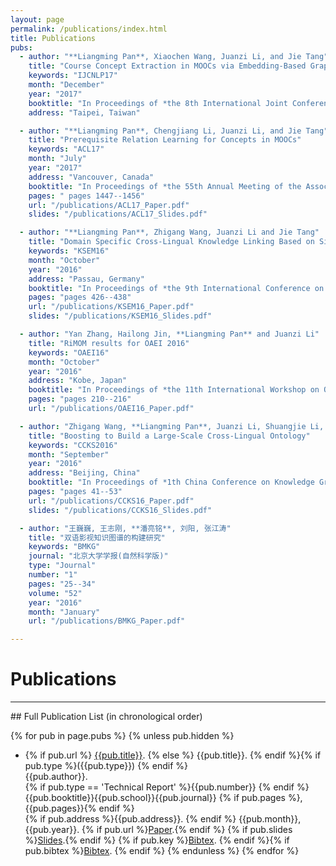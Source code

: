 ```yaml
---
layout: page
permalink: /publications/index.html
title: Publications
pubs:
  - author: "**Liangming Pan**, Xiaochen Wang, Juanzi Li, and Jie Tang"
    title: "Course Concept Extraction in MOOCs via Embedding-Based Graph Propagation"
    keywords: "IJCNLP17"
    month: "December"
    year: "2017"
    booktitle: "In Proceedings of *the 8th International Joint Conference on Natural Language Processing* **(IJCNLP 2017)** **(Accepted)**"
    address: "Taipei, Taiwan"

  - author: "**Liangming Pan**, Chengjiang Li, Juanzi Li, and Jie Tang"
    title: "Prerequisite Relation Learning for Concepts in MOOCs"
    keywords: "ACL17"
    month: "July"
    year: "2017"
    address: "Vancouver, Canada"
    booktitle: "In Proceedings of *the 55th Annual Meeting of the Association for Computational Linguistics* **(ACL 2017)**"
    pages: " pages 1447--1456"
    url: "/publications/ACL17_Paper.pdf"
    slides: "/publications/ACL17_Slides.pdf"

  - author: "**Liangming Pan**, Zhigang Wang, Juanzi Li and Jie Tang"
    title: "Domain Specific Cross-Lingual Knowledge Linking Based on Similarity Flooding"
    keywords: "KSEM16"
    month: "October"
    year: "2016"
    address: "Passau, Germany"
    booktitle: "In Proceedings of *the 9th International Conference on Knowledge Science, Engineering and Management* **(KSEM 2016)**"
    pages: "pages 426--438"
    url: "/publications/KSEM16_Paper.pdf"
    slides: "/publications/KSEM16_Slides.pdf"

  - author: "Yan Zhang, Hailong Jin, **Liangming Pan** and Juanzi Li"
    title: "RiMOM results for OAEI 2016"
    keywords: "OAEI16"
    month: "October"
    year: "2016"
    address: "Kobe, Japan"
    booktitle: "In Proceedings of *the 11th International Workshop on Ontology Matching co-located with the 15th International Semantic Web Conference* **(OM@ISWC 2016)**"
    pages: "pages 210--216"
    url: "/publications/OAEI16_Paper.pdf"

  - author: "Zhigang Wang, **Liangming Pan**, Juanzi Li, Shuangjie Li, Mingyang Li and Jie Tang"
    title: "Boosting to Build a Large-Scale Cross-Lingual Ontology"
    keywords: "CCKS2016"
    month: "September"
    year: "2016"
    address: "Beijing, China"
    booktitle: "In Proceedings of *1th China Conference on Knowledge Graph and Semantic Computing* **(CCKS 2016)**"
    pages: "pages 41--53"
    url: "/publications/CCKS16_Paper.pdf"
    slides: "/publications/CCKS16_Slides.pdf"

  - author: "王巍巍, 王志刚, **潘亮铭**, 刘阳, 张江涛"
    title: "双语影视知识图谱的构建研究"
    keywords: "BMKG"
    journal: "北京大学学报(自然科学版)"
    type: "Journal"
    number: "1"
    pages: "25--34"
    volume: "52"
    year: "2016"
    month: "January"
    url: "/publications/BMKG_Paper.pdf"

---
```


# Publications
<hr>
## Full Publication List (in chronological order)

{% for pub in page.pubs %}
{% unless pub.hidden %}
  - {% if pub.url %} [{{pub.title}}]({{pub.url}}).
    {% else %} {{pub.title}}.
    {% endif %}{% if pub.type %}({{pub.type}})
    {% endif %}<br>
    {{pub.author}}.<br>
    {% if pub.type == 'Technical Report' %}{{pub.number}}
    {% endif %}{{pub.booktitle}}{{pub.school}}{{pub.journal}}
    {% if pub.pages %},{{pub.pages}}{% endif %}<br>
    {% if pub.address %}{{pub.address}}.
    {% endif %} {{pub.month}}, {{pub.year}}. 
    {% if pub.url %}[Paper]({{pub.url}}).{% endif %}
    {% if pub.slides %}[Slides]({{pub.slides}}).{% endif %}
    {% if pub.key %}[Bibtex](http://groups.csail.mit.edu/commit/bibtex.cgi?key={{pub.key}}).
    {% endif %}{% if pub.bibtex %}[Bibtex]({{pub.bibtex}}).
    {% endif %}
{% endunless %}
{% endfor %}



